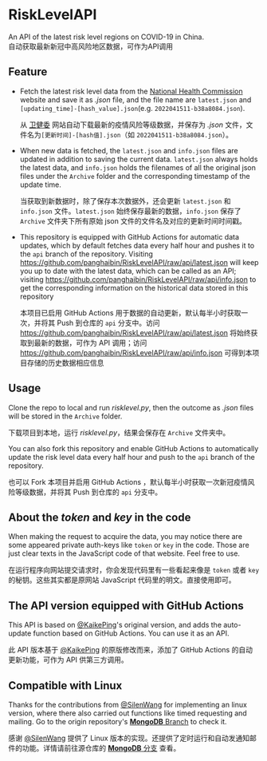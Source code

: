 # RiskLevelAPI

An API of the latest risk level regions on COVID-19 in China.  
自动获取最新新冠中高风险地区数据，可作为API调用

## Feature

- Fetch the latest risk level data from the [National Health Commission](http://bmfw.www.gov.cn/yqfxdjcx/risk.html) website and save it as *.json* file, and the file name are `latest.json` and `[updating_time]-[hash_value].json`(e.g. `2022041511-b38a8084.json`).

    从 [卫健委](http://bmfw.www.gov.cn/yqfxdjcx/risk.html) 网站自动下载最新的疫情风险等级数据，并保存为 *.json* 文件，文件名为`[更新时间]-[hash值].json`（如 `2022041511-b38a8084.json`）。

- When new data is fetched, the `latest.json` and `info.json` files are updated in addition to saving the current data. `latest.json` always holds the latest data, and `info.json` holds the filenames of all the original json files under the `Archive` folder and the corresponding timestamp of the update time. 

  当获取到新数据时，除了保存本次数据外，还会更新 `latest.json` 和 `info.json` 文件。`latest.json` 始终保存最新的数据，`info.json` 保存了`Archive` 文件夹下所有原始 json 文件的文件名及对应的更新时间时间戳。

- This repository is equipped with GitHub Actions for automatic data updates, which by default fetches data every half hour and pushes it to the `api` branch of the repository. Visiting <https://github.com/panghaibin/RiskLevelAPI/raw/api/latest.json> will keep you up to date with the latest data, which can be called as an API; visiting <https://github.com/panghaibin/RiskLevelAPI/raw/api/info.json> to get the corresponding information on the historical data stored in this repository

  本项目已启用 GitHub Actions 用于数据的自动更新，默认每半小时获取一次，并将其 Push 到仓库的 `api` 分支中。访问 <https://github.com/panghaibin/RiskLevelAPI/raw/api/latest.json> 将始终获取到最新的数据，可作为 API 调用；访问 <https://github.com/panghaibin/RiskLevelAPI/raw/api/info.json> 可得到本项目存储的历史数据相应信息


## Usage

Clone the repo to local and run *risklevel.py*, then the outcome as *.json* files will be stored in the `Archive` folder.

下载项目到本地，运行 *risklevel.py*，结果会保存在 `Archive` 文件夹中。

You can also fork this repository and enable GitHub Actions to automatically update the risk level data every half hour and push to the `api` branch of the repository.

也可以 Fork 本项目并启用 GitHub Actions ，默认每半小时获取一次新冠疫情风险等级数据，并将其 Push 到仓库的 `api` 分支中。

## About the *token* and *key* in the code

When making the request to acquire the data, you may notice there are some appeared private auth-keys like `token` or `key` in the code. Those are just clear texts in the JavaScript code of that website. Feel free to use.

在运行程序向网站提交请求时，你会发现代码里有一些看起来像是 `token` 或者 `key` 的秘钥。这些其实都是原网站 JavaScript 代码里的明文。直接使用即可。

## The API version equipped with GitHub Actions

This API is based on [@KaikePing](https://github.com/KaikePing/RiskLevel)'s original version, and adds the auto-update function based on GitHub Actions. You can use it as an API.

此 API 版本基于 [@KaikePing](https://github.com/KaikePing/RiskLevel) 的原版修改而来，添加了 GitHub Actions 的自动更新功能，可作为 API 供第三方调用。

## Compatible with Linux

Thanks for the contributions from [@SilenWang](https://github.com/SilenWang) for implementing an linux version, where there also carried out functions like timed requesting and mailing. Go to the origin repository's [**MongoDB** Branch](https://github.com/KaikePing/RiskLevel/tree/MongoDB) to check it.

感谢 [@SilenWang](https://github.com/SilenWang) 提供了 Linux 版本的实现。还提供了定时运行和自动发通知邮件的功能。详情请前往源仓库的 [**MongoDB** 分支](https://github.com/KaikePing/RiskLevel/tree/MongoDB) 查看。
